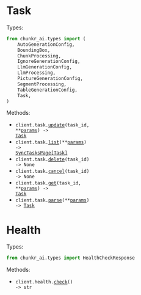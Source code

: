 # Task

Types:

```python
from chunkr_ai.types import (
    AutoGenerationConfig,
    BoundingBox,
    ChunkProcessing,
    IgnoreGenerationConfig,
    LlmGenerationConfig,
    LlmProcessing,
    PictureGenerationConfig,
    SegmentProcessing,
    TableGenerationConfig,
    Task,
)
```

Methods:

- <code title="patch /task/{task_id}/parse">client.task.<a href="./src/chunkr_ai/resources/task.py">update</a>(task_id, \*\*<a href="src/chunkr_ai/types/task_update_params.py">params</a>) -> <a href="./src/chunkr_ai/types/task.py">Task</a></code>
- <code title="get /tasks">client.task.<a href="./src/chunkr_ai/resources/task.py">list</a>(\*\*<a href="src/chunkr_ai/types/task_list_params.py">params</a>) -> <a href="./src/chunkr_ai/types/task.py">SyncTasksPage[Task]</a></code>
- <code title="delete /task/{task_id}">client.task.<a href="./src/chunkr_ai/resources/task.py">delete</a>(task_id) -> None</code>
- <code title="get /task/{task_id}/cancel">client.task.<a href="./src/chunkr_ai/resources/task.py">cancel</a>(task_id) -> None</code>
- <code title="get /task/{task_id}">client.task.<a href="./src/chunkr_ai/resources/task.py">get</a>(task_id, \*\*<a href="src/chunkr_ai/types/task_get_params.py">params</a>) -> <a href="./src/chunkr_ai/types/task.py">Task</a></code>
- <code title="post /task/parse">client.task.<a href="./src/chunkr_ai/resources/task.py">parse</a>(\*\*<a href="src/chunkr_ai/types/task_parse_params.py">params</a>) -> <a href="./src/chunkr_ai/types/task.py">Task</a></code>

# Health

Types:

```python
from chunkr_ai.types import HealthCheckResponse
```

Methods:

- <code title="get /health">client.health.<a href="./src/chunkr_ai/resources/health.py">check</a>() -> str</code>
